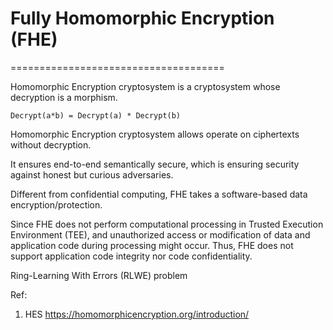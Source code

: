 # Fully Homomorphic Encryption (FHE)
=====================================

Homomorphic Encryption cryptosystem is a cryptosystem whose decryption is a morphism. 
```
Decrypt(a*b) = Decrypt(a) * Decrypt(b)
```

Homomorphic Encryption cryptosystem allows operate on ciphertexts without decryption.

It ensures end-to-end semantically secure, which is ensuring security against honest but curious adversaries. 

Different from confidential computing, FHE takes a software-based data encryption/protection.

Since FHE does not perform computational processing in Trusted Execution Environment (TEE), and unauthorized access or modification of data and application code during processing might occur. 
Thus, FHE does not support application code integrity nor code confidentiality.

Ring-Learning With Errors (RLWE) problem



Ref: 
1. HES https://homomorphicencryption.org/introduction/
